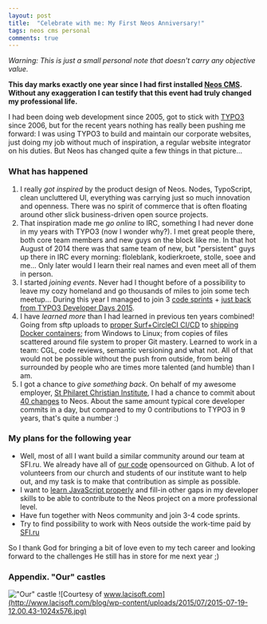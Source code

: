 ```yaml
---
layout: post
title:  "Celebrate with me: My First Neos Anniversary!"
tags: neos cms personal
comments: true
---
```


*Warning: This is just a small personal note that doesn't carry any objective value.*

**This day marks exactly one year since I had first installed [Neos CMS](http://neos.io).
Without any exaggeration I can testify that this event had truly changed my professional life.**

I had been doing web development since 2005, got to stick with [TYPO3](http://typo3.org) since 2006, but for the recent years nothing has really been pushing me forward: I was using TYPO3 to build and maintain our corporate websites, just doing my job without much of inspiration, a regular website integrator on his duties.
But Neos has changed quite a few things in that picture...

### What has happened
1. I really *got inspired* by the product design of Neos. Nodes, TypoScript, clean uncluttered UI, everything was carrying just so much innovation and openness. There was no spirit of commerce that is often floating around other slick business-driven open source projects.
2. That inspiration made me *go online* to IRC, something I had never done in my years with TYPO3 (now I wonder why?). I met great people there, both core team members and new guys on the block like me. In that hot August of 2014 there was that same team of new, but "persistent" guys up there in IRC every morning: floleblank, kodierkroete, stolle, soee and me... Only later would I learn their real names and even meet all of them in person.
3. I started *joining events*. Never had I thought before of a possibility to leave my cozy homeland and go thousands of miles to join some tech meetup... During this year I managed to join 3 [code sprints](http://dimaip.github.io/2014/10/05/the-code-sprint/) + [just back from TYPO3 Developer Days 2015](http://dimaip.github.io/2015/07/18/t3dd-and-neos-sprint/).
4. I have *learned more* than I had learned in previous ten years combined! Going from sftp uploads to [proper Surf+CircleCI CI/CD](http://dimaip.github.io/2014/12/20/three-steps-to-deploy/) to [shipping Docker containers](http://dimaip.github.io/2015/03/03/hybrid-deploy-with-docker-and-surf/); from Windows to Linux; from copies of files scattered around file system to proper Git mastery. Learned to work in a team: CGL, code reviews, semantic versioning and what not. All of that would not be possible without the push from outside, from being surrounded by people who are times more talented (and humble) than I am.
5. I got a chance to *give something back*. On behalf of my awesome employer, [St Philaret Christian Institute](http://sfi.ru), I had a chance to commit about [40 changes](https://review.typo3.org/#/q/owner:%22Dmitri+Pisarev+%253Cdimaip%2540gmail.com%253E%22) to Neos. About the same amount typical core developer commits in a day, but compared to my 0 contributions to TYPO3 in 9 years, that's quite a number :)

### My plans for the following year

- Well, most of all I want build a similar community around our team at SFI.ru. We already have all of [our code](https://github.com/sfi-ru/SfiDistr) opensourced on Github. A lot of volunteers from our church and students of our institute want to help out, and my task is to make that contribution as simple as possible.
- I want to [learn JavaScript properly](http://youdontknowjs.com/) and fill-in other gaps in my developer skills to be able to contribute to the Neos project on a more professional level.
- Have fun together with Neos community and join 3-4 code sprints.
- Try to find possibility to work with Neos outside the work-time paid by [SFI.ru](http://sfi.ru)

So I thank God for bringing a bit of love even to my tech career and looking forward to the challenges He still has in store for me next year ;)

### Appendix. "Our" castles
!["Our" castle](/assets/castle.jpg)
![Courtesy of www.lacisoft.com](http://www.lacisoft.com/blog/wp-content/uploads/2015/07/2015-07-19-12.00.43-1024x576.jpg)
